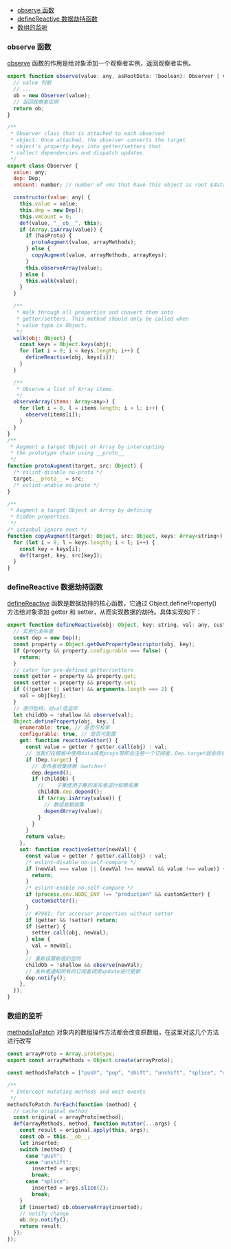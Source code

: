 <!-- START doctoc generated TOC please keep comment here to allow auto update -->
<!-- DON'T EDIT THIS SECTION, INSTEAD RE-RUN doctoc TO UPDATE -->


- [observe 函数](#observe-%E5%87%BD%E6%95%B0)
- [defineReactive 数据劫持函数](#definereactive-%E6%95%B0%E6%8D%AE%E5%8A%AB%E6%8C%81%E5%87%BD%E6%95%B0)
- [数组的监听](#%E6%95%B0%E7%BB%84%E7%9A%84%E7%9B%91%E5%90%AC)

<!-- END doctoc generated TOC please keep comment here to allow auto update -->

### observe 函数

[observe](./https://github.com/vuejs/vue/tree/v2.6.11/src/core/observer/index.js#L110) 函数的作用是给对象添加一个观察者实例，返回观察者实例。

```js
export function observe(value: any, asRootData: ?boolean): Observer | void {
  // value 判断
  // ...
  ob = new Observer(value);
  // 返回观察者实例
  return ob;
}

/**
 * Observer class that is attached to each observed
 * object. Once attached, the observer converts the target
 * object's property keys into getter/setters that
 * collect dependencies and dispatch updates.
 */
export class Observer {
  value: any;
  dep: Dep;
  vmCount: number; // number of vms that have this object as root $data

  constructor(value: any) {
    this.value = value;
    this.dep = new Dep();
    this.vmCount = 0;
    def(value, "__ob__", this);
    if (Array.isArray(value)) {
      if (hasProto) {
        protoAugment(value, arrayMethods);
      } else {
        copyAugment(value, arrayMethods, arrayKeys);
      }
      this.observeArray(value);
    } else {
      this.walk(value);
    }
  }

  /**
   * Walk through all properties and convert them into
   * getter/setters. This method should only be called when
   * value type is Object.
   */
  walk(obj: Object) {
    const keys = Object.keys(obj);
    for (let i = 0; i < keys.length; i++) {
      defineReactive(obj, keys[i]);
    }
  }

  /**
   * Observe a list of Array items.
   */
  observeArray(items: Array<any>) {
    for (let i = 0, l = items.length; i < l; i++) {
      observe(items[i]);
    }
  }
}
/**
 * Augment a target Object or Array by intercepting
 * the prototype chain using __proto__
 */
function protoAugment(target, src: Object) {
  /* eslint-disable no-proto */
  target.__proto__ = src;
  /* eslint-enable no-proto */
}

/**
 * Augment a target Object or Array by defining
 * hidden properties.
 */
/* istanbul ignore next */
function copyAugment(target: Object, src: Object, keys: Array<string>) {
  for (let i = 0, l = keys.length; i < l; i++) {
    const key = keys[i];
    def(target, key, src[key]);
  }
}
```

### defineReactive 数据劫持函数

[defineReactive](./https://github.com/vuejs/vue/tree/v2.6.11/src/core/observer/index.js#L135) 函数是数据劫持的核心函数，它通过 Object.defineProperty() 方法给对象添加 getter 和 setter，从而实现数据的劫持。具体实现如下：

```javascript
export function defineReactive(obj: Object, key: string, val: any, customSetter?: ?Function, shallow?: boolean) {
  // 实例化发布者
  const dep = new Dep();
  const property = Object.getOwnPropertyDescriptor(obj, key);
  if (property && property.configurable === false) {
    return;
  }
  // cater for pre-defined getter/setters
  const getter = property && property.get;
  const setter = property && property.set;
  if ((!getter || setter) && arguments.length === 2) {
    val = obj[key];
  }
  // 递归劫持，对val值监听
  let childOb = !shallow && observe(val);
  Object.defineProperty(obj, key, {
    enumerable: true, // 是否可枚举
    configurable: true, // 是否可配置
    get: function reactiveGetter() {
      const value = getter ? getter.call(obj) : val;
      // 当我们在模板中使用data或者props等即会注册一个订阅者，Dep.target就会存在
      if (Dep.target) {
        // 发布者收集依赖（watcher）
        dep.depend();
        if (childOb) {
          //	子集使用子集的发布者进行依赖收集
          childOb.dep.depend();
          if (Array.isArray(value)) {
            // 数组依赖收集
            dependArray(value);
          }
        }
      }
      return value;
    },
    set: function reactiveSetter(newVal) {
      const value = getter ? getter.call(obj) : val;
      /* eslint-disable no-self-compare */
      if (newVal === value || (newVal !== newVal && value !== value)) {
        return;
      }
      /* eslint-enable no-self-compare */
      if (process.env.NODE_ENV !== "production" && customSetter) {
        customSetter();
      }
      // #7981: for accessor properties without setter
      if (getter && !setter) return;
      if (setter) {
        setter.call(obj, newVal);
      } else {
        val = newVal;
      }
      // 重新设置新值的监听
      childOb = !shallow && observe(newVal);
      // 发布者通知所有的订阅者调用update进行更新
      dep.notify();
    },
  });
}
```

### 数组的监听

[methodsToPatch](./https://github.com/vuejs/vue/tree/v2.6.11/src/core/observer/array.js) 对象内的数组操作方法都会改变原数组，在这里对这几个方法进行改写

```javascript
const arrayProto = Array.prototype;
export const arrayMethods = Object.create(arrayProto);

const methodsToPatch = ["push", "pop", "shift", "unshift", "splice", "sort", "reverse"];

/**
 * Intercept mutating methods and emit events
 */
methodsToPatch.forEach(function (method) {
  // cache original method
  const original = arrayProto[method];
  def(arrayMethods, method, function mutator(...args) {
    const result = original.apply(this, args);
    const ob = this.__ob__;
    let inserted;
    switch (method) {
      case "push":
      case "unshift":
        inserted = args;
        break;
      case "splice":
        inserted = args.slice(2);
        break;
    }
    if (inserted) ob.observeArray(inserted);
    // notify change
    ob.dep.notify();
    return result;
  });
});
```
